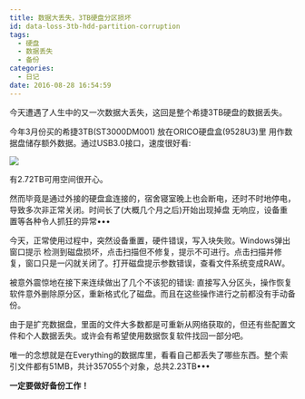 ```yaml
---
title: 数据大丢失，3TB硬盘分区损坏
id: data-loss-3tb-hdd-partition-corruption
tags:
  - 硬盘
  - 数据丢失
  - 备份
categories:
  - 日记
date: 2016-08-28 16:54:59
---
```


今天遭遇了人生中的又一次数据大丢失，这回是整个希捷3TB硬盘的数据丢失。
<!--more-->

今年3月份买的希捷3TB(ST3000DM001) 放在ORICO硬盘盒(9528U3)里 用作数据盘储存额外数据。通过USB3.0接口，速度很好看:

![](9d340313gw1f79jwlw7ijj20j40hm0un.png)

有2.72TB可用空间很开心。

然而毕竟是通过外接的硬盘盒连接的，宿舍寝室晚上也会断电，还时不时地停电，导致多次非正常关闭。时间长了(大概几个月之后)开始出现掉盘 无响应，设备重置等各种令人抓狂的异常•••

今天，正常使用过程中，突然设备重置，硬件错误，写入块失败。Windows弹出窗口提示 检测到磁盘损坏，点击扫描但不修复，提示不可进行。点击扫描并修复，窗口只是一闪就关闭了。打开磁盘提示参数错误，查看文件系统变成RAW。

被意外震惊地在接下来连续做出了几个不该犯的错误: 直接写入分区头，操作恢复软件意外删除原分区，重新格式化了磁盘。而且在这些操作进行之前都没有手动备份。

由于是扩充数据盘，里面的文件大多数都是可重新从网络获取的，但还有些配置文件和个人数据丢失。或许会有希望使用数据恢复软件找回一部分吧。

唯一的念想就是在Everything的数据库里，看看自己都丢失了哪些东西。整个索引文件都有51MB，共计357055个对象，总共2.23TB•••

**一定要做好备份工作！**
